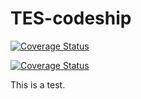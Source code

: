 TES-codeship
============
[![Coverage Status](https://coveralls.io/repos/ktmtwm/TES-codeship/badge.png)](https://coveralls.io/r/ktmtwm/TES-codeship)

[![Coverage Status](https://coveralls.io/repos/ktmtwm/TES-codeship/badge.png)](https://coveralls.io/r/ktmtwm/TES-codeship)

This is a test.


